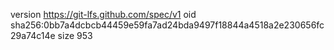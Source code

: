 version https://git-lfs.github.com/spec/v1
oid sha256:0bb7a4dcbcb44459e59fa7ad24bda9497f18844a4518a2e230656fc29a74c14e
size 953
